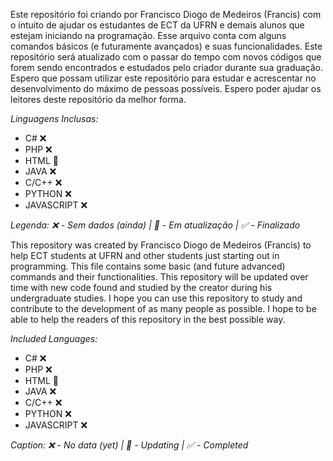 Este repositório foi criando por Francisco Diogo de Medeiros (Francis) com o intuito de ajudar os estudantes de ECT da UFRN e
demais alunos que estejam iniciando na programação. Esse arquivo conta com alguns comandos básicos (e futuramente
avançados) e suas funcionalidades. Este repositório será atualizado com o passar do tempo com novos códigos que forem sendo
encontrados e estudados pelo criador durante sua graduação. Espero que possam utilizar este repositório para estudar e
acrescentar no desenvolvimento do máximo de pessoas possíveis. Espero poder ajudar os leitores deste repositório da melhor
forma.

*Linguagens Inclusas:*

- C# ❌
- PHP ❌
- HTML 🧩
- JAVA ❌
- C/C++ ❌
- PYTHON ❌
- JAVASCRIPT ❌

*Legenda: ❌ - Sem dados (ainda) | 🧩 - Em atualização | ✅ - Finalizado*

This repository was created by Francisco Diogo de Medeiros (Francis) to help ECT students at UFRN and
other students just starting out in programming. This file contains some basic (and future
advanced) commands and their functionalities. This repository will be updated over time with new code
found and studied by the creator during his undergraduate studies. I hope you can use this repository to study and
contribute to the development of as many people as possible. I hope to be able to help the readers of this repository in the best
possible way.

*Included Languages:*

- C# ❌
- PHP ❌
- HTML 🧩
- JAVA ❌
- C/C++ ❌
- PYTHON ❌
- JAVASCRIPT ❌

*Caption: ❌ - No data (yet) | 🧩 - Updating | ✅ - Completed*
